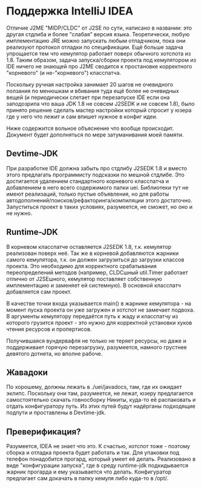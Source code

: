 # Поддержка IntelliJ IDEA

Отличие J2ME "MIDP/CLDC" от J2SE по сути, написано в названии: это другая стдлиба и более "слабая" версия языка. Теоретически, любую имплементацию JRE можно запускать любым отладчиком, пока они реализуют протокол отладки по спецификации. Ещё больше задача упрощается тем что кемулятор работает поверх обычного хотспота из 1.8. Таким образом, задача запуска/сборки проекта под кемулятором из IDE ничего не знающей про J2ME сводится к простановке корректного "корневого" (и не-"корневого") класспатча.

Поскольку ручная настройка занимает 20 шагов не очевидного ползания по менюшкам и вбивания туда ещё более не очевидных вещей (и периодически слетает при перезапуске IDE если она заподозрила что ваша JDK 1.8 не совсем J2SEDK и не совсем 1.8), было принято решение сделать мастер настройки который спросит у юзера где у него что лежит и сам впишет нужное в конфиг идеи.

Ниже содержится вольное объяснение что вообще происходит. Документ будет дополняться по мере затуманивания моей памяти.

## Devtime-JDK

При разработке IDE должна забыть про стдлибу J2SEDK 1.8 и вместо этого предлагать программисту подсказки по мешной стдлибе. Это достигается удалением стандартного корневого класспатча и добавлением в него всего содержимого папки uei. Библиотеки тут не имеют реализаций, только пустые объявления, но для работы автодополнений/поисков/рефакторинга/компиляции этого достаточно. Запуститься проект в таких условиях, разумеется, не сможет, но оно и не нужно.

## Runtime-JDK

В корневом класспатче оставляется J2SEDK 1.8, т.к. кемулятор реализован поверх неё. Так же в корневой добавляются жарники самого кемулятора, т.к. он должен загрузиться до загрузки классов проекта. Это необходимо для корректного срабатывания переопределений методов (например, CLDCшный util.Timer работает отлично от J2SEшного, кемулятор поставляет собственную имплементацию и заменяет ей системную). В основной класспатч добавляется сам проект.

В качестве точки входа указывается main() в жарнике кемулятора - на момент пуска проекта он уже загружен и хотспот  не замечает подвоха. В аргументы кемулятору передаётся путь к жаду и класспатчу из которого грузится проект - это нужно для корректной установки хуков чтения ресурсов и пропертисов.

Получившаяся вундервафля не только не теряет ресурсы, но даже и поддерживает горячую перезагрузку, разумеется, намного грустнее девятого дотнета, но вполне рабоче.

## Жавадоки

По хорошему, должны лежать в ./uei/javadocs, там, где их ожидает эклипс. Поскольку они там, разумеется, не лежат, юзеру предлагается самостоятельно скачать говносборку Никиты, куда-то её распаковать и отдать конфигуратору путь. Из этих путей будут надёрганы подходящие подпути и проставлены в Devtime-jdk.

## Преверификация?

Разумеется, IDEA не знает что это. К счастью, хотспот тоже - поэтому сборка и отладка проекта будет работать и так. Для упаковки под телефон понадобится прогард, который умеет её делать. Реализовано в виде "конфигурации запуска", где в среду runtime-jdk подкидывается жарник прогарда и ему указывается что делать. Конфигуратор предлагает сам докачать в папку кемуля либо куда-то в /opt/.